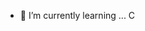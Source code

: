 - 🌱 I’m currently learning ... C


<!---
Schmijox/Schmijox is a ✨ special ✨ repository because its `README.md` (this file) appears on your GitHub profile.
You can click the Preview link to take a look at your changes.
--->

